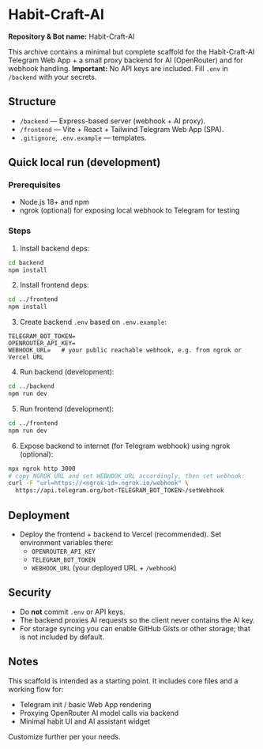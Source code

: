 # Habit-Craft-AI

**Repository & Bot name:** Habit-Craft-AI

This archive contains a minimal but complete scaffold for the Habit-Craft-AI Telegram Web App + a small proxy backend for AI (OpenRouter) and for webhook handling.
**Important:** No API keys are included. Fill `.env` in `/backend` with your secrets.

## Structure

- `/backend` — Express-based server (webhook + AI proxy).
- `/frontend` — Vite + React + Tailwind Telegram Web App (SPA).
- `.gitignore`, `.env.example` — templates.

## Quick local run (development)

### Prerequisites
- Node.js 18+ and npm
- ngrok (optional) for exposing local webhook to Telegram for testing

### Steps

1. Install backend deps:
```bash
cd backend
npm install
```

2. Install frontend deps:
```bash
cd ../frontend
npm install
```

3. Create backend `.env` based on `.env.example`:
```
TELEGRAM_BOT_TOKEN=
OPENROUTER_API_KEY=
WEBHOOK_URL=   # your public reachable webhook, e.g. from ngrok or Vercel URL
```

4. Run backend (development):
```bash
cd ../backend
npm run dev
```

5. Run frontend (development):
```bash
cd ../frontend
npm run dev
```

6. Expose backend to internet (for Telegram webhook) using ngrok (optional):
```bash
npx ngrok http 3000
# copy NGROK URL and set WEBHOOK_URL accordingly, then set webhook:
curl -F "url=https://<ngrok-id>.ngrok.io/webhook" \
  https://api.telegram.org/bot<TELEGRAM_BOT_TOKEN>/setWebhook
```

## Deployment
- Deploy the frontend + backend to Vercel (recommended). Set environment variables there:
  - `OPENROUTER_API_KEY`
  - `TELEGRAM_BOT_TOKEN`
  - `WEBHOOK_URL` (your deployed URL + `/webhook`)

## Security
- Do **not** commit `.env` or API keys.
- The backend proxies AI requests so the client never contains the AI key.
- For storage syncing you can enable GitHub Gists or other storage; that is not included by default.

## Notes
This scaffold is intended as a starting point. It includes core files and a working flow for:
- Telegram init / basic Web App rendering
- Proxying OpenRouter AI model calls via backend
- Minimal habit UI and AI assistant widget

Customize further per your needs.
